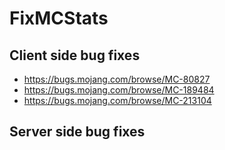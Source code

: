 # FixMCStats

## Client side bug fixes

- https://bugs.mojang.com/browse/MC-80827
- https://bugs.mojang.com/browse/MC-189484
- https://bugs.mojang.com/browse/MC-213104

## Server side bug fixes

